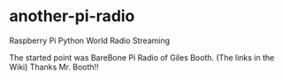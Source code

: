 # another-pi-radio
Raspberry Pi Python World Radio Streaming


The started point was BareBone Pi Radio of Giles Booth. 
(The links in the Wiki)
Thanks Mr. Booth!!

